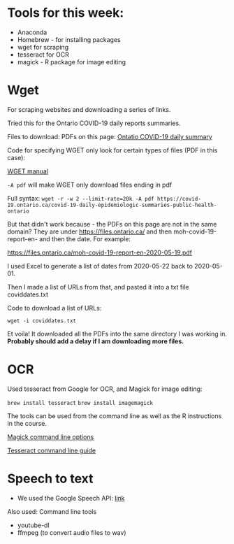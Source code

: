 # Tools for this week:
* Anaconda
* Homebrew - for installing packages
* wget for scraping
* tesseract for OCR
* magick  - R package for image editing



# Wget

For scraping websites and downloading a series of links.

Tried this for the Ontario COVID-19 daily reports summaries.

Files to download: PDFs on this page: [Ontatio COVID-19 daily summary](https://covid-19.ontario.ca/covid-19-daily-epidemiologic-summaries-public-health-ontario)

Code for specifying WGET only look for certain types of files (PDF in this case):


[WGET manual](https://www.gnu.org/software/wget/manual/wget.html#Types-of-Files)

`-A pdf` will make WGET only download files ending in pdf

Full syntax:
`wget -r -w 2 --limit-rate=20k -A pdf https://covid-19.ontario.ca/covid-19-daily-epidemiologic-summaries-public-health-ontario`

But that didn't work because - the PDFs on this page are not in the same domain? They are under https://files.ontario.ca/ and then moh-covid-19-report-en- and then the date. For example:

https://files.ontario.ca/moh-covid-19-report-en-2020-05-19.pdf

I used Excel to generate a list of dates from 2020-05-22 back to 2020-05-01.

Then I made a list of URLs from that, and pasted it into a txt file coviddates.txt

Code to download a list of URLs:

`wget -i coviddates.txt`

Et voila! It downloaded all the PDFs into the same directory I was working in. **Probably should add a delay if I am downloading more files.**

# OCR
Used tesseract from Google for OCR, and Magick for image editing:

`brew install tesseract`
`brew install imagemagick`

The tools can be used from the command line as well as the R instructions in the course.

[Magick command line options](https://www.imagemagick.org/script/command-line-options.php)

[Tesseract command line guide](https://tesseract-ocr.github.io/tessdoc/Command-Line-Usage)

# Speech to text

* We used the Google Speech API: [link](https://cloud.google.com/speech-to-text/docs)

Also used: Command line tools
* youtube-dl
* ffmpeg (to convert audio files to wav)










